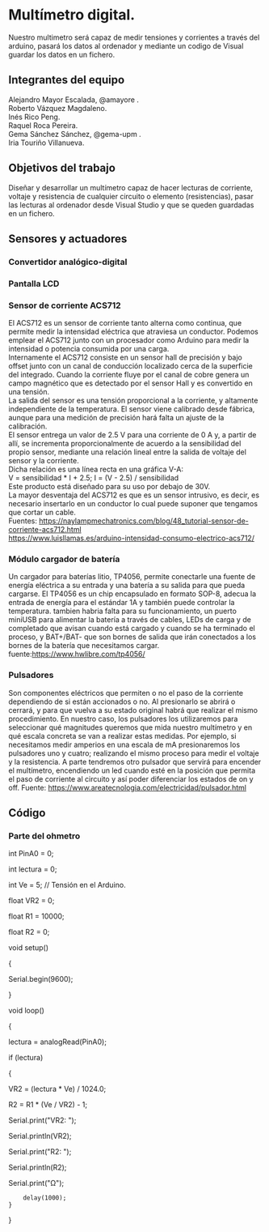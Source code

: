 # Multímetro digital.

Nuestro multimetro será capaz de medir tensiones y corrientes a través del arduino, pasará los datos al ordenador y mediante un codigo de Visual guardar los datos en un fichero.

## Integrantes del equipo

Alejandro Mayor Escalada, @amayore .  
Roberto Vázquez Magdaleno.  
Inés Rico Peng.  
Raquel Roca Pereira.  
Gema Sánchez Sánchez, @gema-upm .  
Iria Touriño Villanueva.  

## Objetivos del trabajo

Diseñar y desarrollar un multímetro capaz de hacer lecturas de corriente, voltaje y resistencia de cualquier circuito o elemento (resistencias), pasar las lecturas al ordenador desde Visual Studio y que se queden guardadas en un fichero.

## Sensores y actuadores

### Convertidor analógico-digital  
### Pantalla LCD  
### Sensor de corriente ACS712  

El ACS712 es un sensor de corriente tanto alterna como continua, que permite medir la intensidad eléctrica que atraviesa un conductor. Podemos emplear el ACS712 junto con un procesador como Arduino para medir la intensidad o potencia consumida por una carga.  
Internamente el ACS712 consiste en un sensor hall de precisión y bajo offset junto con un canal de conducción localizado cerca de la superficie del integrado. Cuando la corriente fluye por el canal de cobre genera un campo magnético que es detectado por el sensor Hall y es convertido en una tensión.  
La salida del sensor es una tensión proporcional a la corriente, y altamente independiente de la temperatura. El sensor viene calibrado desde fábrica, aunque para una medición de precisión hará falta un ajuste de la calibración.  
El sensor entrega un valor de 2.5 V para una corriente de 0 A y, a partir de allí, se incrementa proporcionalmente de acuerdo a la sensibilidad del propio sensor, mediante una relación lineal entre la salida de voltaje del sensor y la corriente.  
Dicha relación es una línea recta en una gráfica V-A:  
V = sensibilidad * I + 2.5; I = (V - 2.5) / sensibilidad  
Este producto está diseñado para su uso por debajo de 30V.  
La mayor desventaja del ACS712 es que es un sensor intrusivo, es decir, es necesario insertarlo en un conductor lo cual puede suponer que tengamos que cortar un cable.  
Fuentes: https://naylampmechatronics.com/blog/48_tutorial-sensor-de-corriente-acs712.html   
         https://www.luisllamas.es/arduino-intensidad-consumo-electrico-acs712/  


### Módulo cargador de batería  
Un cargador para baterías litio, TP4056, permite conectarle una fuente de energía eléctrica a su entrada y una batería a su salida para que pueda cargarse. 
El TP4056 es un chip encapsulado en formato SOP-8, adecua la entrada de energía para el estándar 1A y también puede controlar la temperatura. tambien habria falta para su funcionamiento, un puerto miniUSB para alimentar la batería a través de cables, LEDs de carga y de completado que avisan cuando está cargado y cuando se ha terminado el proceso, y BAT+/BAT- que son bornes de salida que irán conectados a los bornes de la batería que necesitamos cargar.
fuente:https://www.hwlibre.com/tp4056/

### Pulsadores  
Son componentes eléctricos que permiten o no el paso de la corriente dependiendo de si están accionados o no. Al presionarlo se abrirá o cerrará, y para que vuelva a su estado original habrá que realizar el mismo procedimiento.  En nuestro caso, los pulsadores los utilizaremos para seleccionar qué magnitudes queremos que mida nuestro multímetro y en qué escala concreta se van a realizar estas medidas. Por ejemplo, si necesitamos medir amperios en una escala de mA presionaremos los pulsadores uno y cuatro; realizando el mismo proceso para medir el voltaje y la resistencia. A parte tendremos otro pulsador que servirá para encender el multímetro, encendiendo un led cuando esté en la posición que permita el paso de corriente al circuito y así poder diferenciar los estados de on y off.  Fuente: https://www.areatecnologia.com/electricidad/pulsador.html

## Código
### Parte del ohmetro
int PinA0 = 0;  

int lectura = 0;

int Ve = 5; // Tensión en el Arduino.

float VR2 = 0;

float R1 = 10000;

float R2 = 0;

void setup()

{

Serial.begin(9600);

}


void loop()

{
   
   lectura = analogRead(PinA0);
   
   if (lectura)
   
   {
   
   VR2 = (lectura * Ve) / 1024.0;
   
   R2 = R1 * (Ve / VR2) - 1;
   
   Serial.print("VR2: ");
   
   Serial.println(VR2);
   
   Serial.print("R2: ");
   
   Serial.println(R2);

   Serial.print("Ω");
   
        delay(1000);
    }
}



